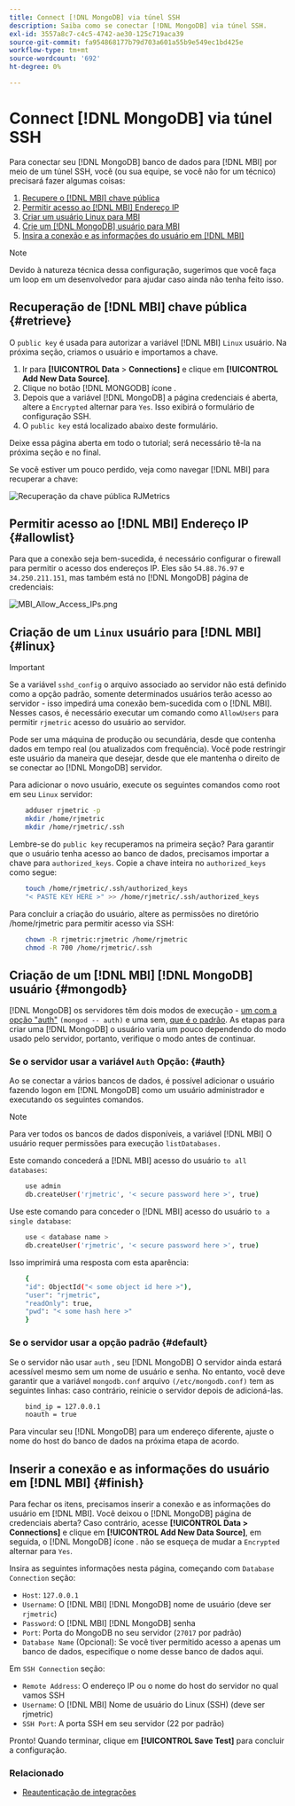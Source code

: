```yaml
---
title: Connect [!DNL MongoDB] via túnel SSH
description: Saiba como se conectar [!DNL MongoDB] via túnel SSH.
exl-id: 3557a8c7-c4c5-4742-ae30-125c719aca39
source-git-commit: fa954868177b79d703a601a55b9e549ec1bd425e
workflow-type: tm+mt
source-wordcount: '692'
ht-degree: 0%

---
```


# Connect [!DNL MongoDB] via túnel SSH


Para conectar seu [!DNL MongoDB] banco de dados para [!DNL MBI] por meio de um túnel SSH, você (ou sua equipe, se você não for um técnico) precisará fazer algumas coisas:

1. [Recupere o [!DNL MBI] chave pública](#retrieve)
1. [Permitir acesso ao [!DNL MBI] Endereço IP](#allowlist)
1. [Criar um usuário Linux para MBI](#linux)
1. [Crie um [!DNL MongoDB] usuário para MBI](#mongodb)
1. [Insira a conexão e as informações do usuário em [!DNL MBI]](#finish)

>[!NOTE]
>
>Devido à natureza técnica dessa configuração, sugerimos que você faça um loop em um desenvolvedor para ajudar caso ainda não tenha feito isso.

## Recuperação de [!DNL MBI] chave pública {#retrieve}

O `public key` é usada para autorizar a variável [!DNL MBI] `Linux` usuário. Na próxima seção, criamos o usuário e importamos a chave.

1. Ir para **[!UICONTROL Data** > **Connections]** e clique em **[!UICONTROL Add New Data Source]**.
1. Clique no botão [!DNL MONGODB] ícone .
1. Depois que a variável [!DNL MongoDB] a página credenciais é aberta, altere a `Encrypted` alternar para `Yes`. Isso exibirá o formulário de configuração SSH.
1. O `public key` está localizado abaixo deste formulário.

Deixe essa página aberta em todo o tutorial; será necessário tê-la na próxima seção e no final.

Se você estiver um pouco perdido, veja como navegar [!DNL MBI] para recuperar a chave:

![Recuperação da chave pública RJMetrics](../../../assets/MongoDB_Public_Key.gif)<!--{:.zoom}-->

## Permitir acesso ao [!DNL MBI] Endereço IP {#allowlist}

Para que a conexão seja bem-sucedida, é necessário configurar o firewall para permitir o acesso dos endereços IP. Eles são `54.88.76.97` e `34.250.211.151`, mas também está no [!DNL MongoDB] página de credenciais:

![MBI_Allow_Access_IPs.png](../../../assets/MBI_allow_access_IPs.png)

## Criação de um `Linux` usuário para [!DNL MBI] {#linux}

>[!IMPORTANT]
>
>Se a variável `sshd_config` o arquivo associado ao servidor não está definido como a opção padrão, somente determinados usuários terão acesso ao servidor - isso impedirá uma conexão bem-sucedida com o [!DNL MBI]. Nesses casos, é necessário executar um comando como `AllowUsers` para permitir `rjmetric` acesso do usuário ao servidor.

Pode ser uma máquina de produção ou secundária, desde que contenha dados em tempo real (ou atualizados com frequência). Você pode restringir este usuário da maneira que desejar, desde que ele mantenha o direito de se conectar ao [!DNL MongoDB] servidor.

Para adicionar o novo usuário, execute os seguintes comandos como root em seu `Linux` servidor:

```bash
    adduser rjmetric -p
    mkdir /home/rjmetric
    mkdir /home/rjmetric/.ssh
```

Lembre-se do `public key` recuperamos na primeira seção? Para garantir que o usuário tenha acesso ao banco de dados, precisamos importar a chave para `authorized_keys`. Copie a chave inteira no `authorized_keys` como segue:

```bash
    touch /home/rjmetric/.ssh/authorized_keys
    "< PASTE KEY HERE >" >> /home/rjmetric/.ssh/authorized_keys
```

Para concluir a criação do usuário, altere as permissões no diretório /home/rjmetric para permitir acesso via SSH:

```bash
    chown -R rjmetric:rjmetric /home/rjmetric
    chmod -R 700 /home/rjmetric/.ssh
```

## Criação de um [!DNL MBI] [!DNL MongoDB] usuário {#mongodb}

[!DNL MongoDB] os servidores têm dois modos de execução - [um com a opção &quot;auth&quot;](#auth) `(mongod -- auth)` e uma sem, [que é o padrão](#default). As etapas para criar uma [!DNL MongoDB] o usuário varia um pouco dependendo do modo usado pelo servidor, portanto, verifique o modo antes de continuar.

### Se o servidor usar a variável `Auth` Opção: {#auth}

Ao se conectar a vários bancos de dados, é possível adicionar o usuário fazendo logon em [!DNL MongoDB] como um usuário administrador e executando os seguintes comandos.

>[!NOTE]
>
>Para ver todos os bancos de dados disponíveis, a variável [!DNL MBI] O usuário requer permissões para execução `listDatabases.`

Este comando concederá a [!DNL MBI] acesso do usuário `to all databases`:

```bash
    use admin
    db.createUser('rjmetric', '< secure password here >', true)
```

Use este comando para conceder o [!DNL MBI] acesso do usuário `to a single database`:

```bash
    use < database name >
    db.createUser('rjmetric', '< secure password here >', true)
```

Isso imprimirá uma resposta com esta aparência:

```bash
    {
    "id": ObjectId("< some object id here >"),
    "user": "rjmetric",
    "readOnly": true,
    "pwd": "< some hash here >"
    }
```

### Se o servidor usar a opção padrão {#default}

Se o servidor não usar `auth` , seu [!DNL MongoDB] O servidor ainda estará acessível mesmo sem um nome de usuário e senha. No entanto, você deve garantir que a variável `mongodb.conf` arquivo `(/etc/mongodb.conf)` tem as seguintes linhas: caso contrário, reinicie o servidor depois de adicioná-las.

```bash
    bind_ip = 127.0.0.1
    noauth = true
```

Para vincular seu [!DNL MongoDB] para um endereço diferente, ajuste o nome do host do banco de dados na próxima etapa de acordo.

## Inserir a conexão e as informações do usuário em [!DNL MBI] {#finish}

Para fechar os itens, precisamos inserir a conexão e as informações do usuário em [!DNL MBI]. Você deixou o [!DNL MongoDB] página de credenciais aberta? Caso contrário, acesse **[!UICONTROL Data > Connections]** e clique em **[!UICONTROL Add New Data Source]**, em seguida, o [!DNL MongoDB] ícone . não se esqueça de mudar a `Encrypted` alternar para `Yes`.

Insira as seguintes informações nesta página, começando com `Database Connection` seção:

* `Host`: `127.0.0.1`
* `Username`: O [!DNL MBI] [!DNL MongoDB] nome de usuário (deve ser `rjmetric`)
* `Password`: O [!DNL MBI] [!DNL MongoDB] senha
* `Port`: Porta do MongoDB no seu servidor (`27017` por padrão)
* `Database Name` (Opcional): Se você tiver permitido acesso a apenas um banco de dados, especifique o nome desse banco de dados aqui.

Em `SSH Connection` seção:

* `Remote Address`: O endereço IP ou o nome do host do servidor no qual vamos SSH
* `Username`: O [!DNL MBI] Nome de usuário do Linux (SSH) (deve ser rjmetric)
* `SSH Port`: A porta SSH em seu servidor (22 por padrão)

Pronto! Quando terminar, clique em **[!UICONTROL Save Test]** para concluir a configuração.

### Relacionado

* [Reautenticação de integrações](https://experienceleague.adobe.com/docs/commerce-knowledge-base/kb/how-to/mbi-reauthenticating-integrations.html?lang=en)
